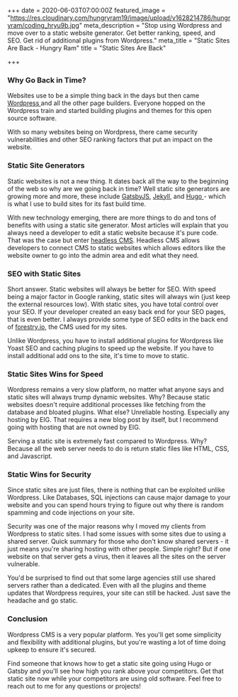 +++
date = 2020-06-03T07:00:00Z
featured_image = "https://res.cloudinary.com/hungryram19/image/upload/v1628214786/hungryram/coding_hryu9b.jpg"
meta_description = "Stop using Wordpress and move over to a static website generator. Get better ranking, speed, and SEO. Get rid of additional plugins from Wordpress."
meta_title = "Static Sites Are Back - Hungry Ram"
title = "Static Sites Are Back"

+++
### Why Go Back in Time?

Websites use to be a simple thing back in the days but then came [Wordpress ](https://wordpress.org/)and all the other page builders. Everyone hopped on the Wordpress train and started building plugins and themes for this open source software.

With so many websites being on Wordpress, there came security vulnerabilities and other SEO ranking factors that put an impact on the website.

### Static Site Generators

Static websites is not a new thing. It dates back all the way to the beginning of the web so why are we going back in time? Well static site generators are growing more and more, these include [GatsbyJS](https://www.gatsbyjs.org/), [Jekyll](https://jekyllrb.com/), and [Hugo ](https://gohugo.io/)- which is what I use to build sites for its fast build time.

With new technology emerging, there are more things to do and tons of benefits with using a static site generator. Most articles will explain that you always need a developer to edit a static website because it's pure code. That was the case but enter [headless CMS](https://headlesscms.org/about/). Headless CMS allows developers to connect CMS to static websites which allows editors like the website owner to go into the admin area and edit what they need.

### SEO with Static Sites

Short answer. Static websites will always be better for SEO. With speed being a major factor in Google ranking, static sites will always win (just keep the external resources low). With static sites, you have total control over your SEO. If your developer created an easy back end for your SEO pages, that is even better. I always provide some type of SEO edits in the back end of [forestry.io](https://forestry.io/), the CMS used for my sites.

Unlike Wordpress, you have to install additional plugins for Wordpress like Yoast SEO and caching plugins to speed up the website. If you have to install additional add ons to the site, it's time to move to static.

### Static Sites Wins for Speed

Wordpress remains a very slow platform, no matter what anyone says and static sites will always trump dynamic websites. Why? Because static websites doesn't require additional processes like fetching from the database and bloated plugins. What else? Unreliable hosting. Especially any hosting by EIG. That requires a new blog post by itself, but I recommend going with hosting that are not owned by EIG.

Serving a static site is extremely fast compared to Wordpress. Why? Because all the web server needs to do is return static files like HTML, CSS, and Javascript.

### Static Wins for Security

Since static sites are just files, there is nothing that can be exploited unlike Wordpress. Like Databases, SQL injections can cause major damage to your website and you can spend hours trying to figure out why there is random spamming and code injections on your site.

Security was one of the major reasons why I moved my clients from Wordpress to static sites. I had some issues with some sites due to using a shared server. Quick summary for those who don't know shared servers - it just means you're sharing hosting with other people. Simple right? But if one website on that server gets a virus, then it leaves all the sites on the server vulnerable.

You'd be surprised to find out that some large agencies still use shared servers rather than a dedicated. Even with all the plugins and theme updates that Wordpress requires, your site can still be hacked. Just save the headache and go static.

### Conclusion

Wordpress CMS is a very popular platform. Yes you'll get some simplicity and flexibility with additional plugins, but you're wasting a lot of time doing upkeep to ensure it's secured. 

Find someone that knows how to get a static site going using Hugo or Gatsby and you'll see how high you rank above your competitors. Get that static site now while your competitors are using old software. Feel free to reach out to me for any questions or projects!